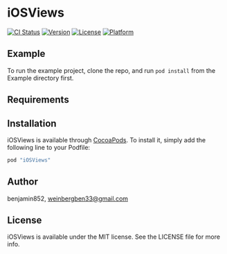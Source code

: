 # iOSViews

[![CI Status](http://img.shields.io/travis/benjamin852/iOSViews.svg?style=flat)](https://travis-ci.org/benjamin852/iOSViews)
[![Version](https://img.shields.io/cocoapods/v/iOSViews.svg?style=flat)](http://cocoapods.org/pods/iOSViews)
[![License](https://img.shields.io/cocoapods/l/iOSViews.svg?style=flat)](http://cocoapods.org/pods/iOSViews)
[![Platform](https://img.shields.io/cocoapods/p/iOSViews.svg?style=flat)](http://cocoapods.org/pods/iOSViews)

## Example

To run the example project, clone the repo, and run `pod install` from the Example directory first.

## Requirements

## Installation

iOSViews is available through [CocoaPods](http://cocoapods.org). To install
it, simply add the following line to your Podfile:

```ruby
pod "iOSViews"
```

## Author

benjamin852, weinbergben33@gmail.com

## License

iOSViews is available under the MIT license. See the LICENSE file for more info.
